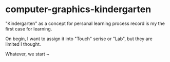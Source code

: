 # computer-graphics-kindergarten

"Kindergarten" as a concept for personal learning process record is my the first case for learning.

On begin, I want to assign it into "Touch" serise or "Lab", but they are limited I thought.

Whatever, we start ~
